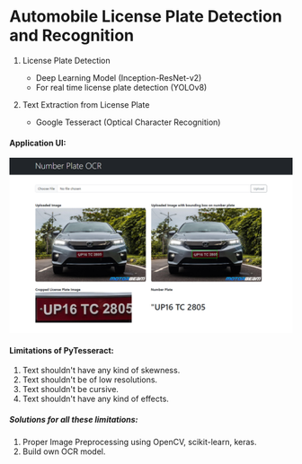 # Automobile License Plate Detection and Recognition

1. License Plate Detection
    - Deep Learning Model (Inception-ResNet-v2)
    - For real time license plate detection (YOLOv8)
    
2. Text Extraction from License Plate
    - Google Tesseract (Optical Character Recognition)

#### Application UI:

![Application UI](./UI.png)

#### Limitations of PyTesseract:

1. Text shouldn't have any kind of skewness.
2. Text shouldn't be of low resolutions.
3. Text shouldn't be cursive.
4. Text shouldn't have any kind of effects.

##### Solutions for all these limitations:

1. Proper Image Preprocessing using OpenCV, scikit-learn, keras.
2. Build own OCR model.